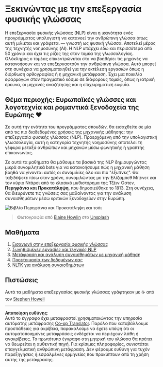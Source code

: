 <!--
CO_OP_TRANSLATOR_METADATA:
{
  "original_hash": "1eb379dc2d0c9940b320732d16083778",
  "translation_date": "2025-09-05T01:20:19+00:00",
  "source_file": "6-NLP/README.md",
  "language_code": "el"
}
-->
# Ξεκινώντας με την επεξεργασία φυσικής γλώσσας

Η επεξεργασία φυσικής γλώσσας (NLP) είναι η ικανότητα ενός προγράμματος υπολογιστή να κατανοεί την ανθρώπινη γλώσσα όπως αυτή μιλιέται και γράφεται — γνωστή ως φυσική γλώσσα. Αποτελεί μέρος της τεχνητής νοημοσύνης (AI). Η NLP υπάρχει εδώ και περισσότερα από 50 χρόνια και έχει τις ρίζες της στον τομέα της γλωσσολογίας. Ολόκληρος ο τομέας επικεντρώνεται στο να βοηθήσει τις μηχανές να κατανοήσουν και να επεξεργαστούν την ανθρώπινη γλώσσα. Αυτό μπορεί στη συνέχεια να χρησιμοποιηθεί για την εκτέλεση εργασιών όπως η διόρθωση ορθογραφίας ή η μηχανική μετάφραση. Έχει μια ποικιλία εφαρμογών στον πραγματικό κόσμο σε διάφορους τομείς, όπως η ιατρική έρευνα, οι μηχανές αναζήτησης και η επιχειρηματική ευφυΐα.

## Θέμα περιοχής: Ευρωπαϊκές γλώσσες και λογοτεχνία και ρομαντικά ξενοδοχεία της Ευρώπης ❤️

Σε αυτή την ενότητα του προγράμματος σπουδών, θα εισαχθείτε σε μία από τις πιο διαδεδομένες χρήσεις της μηχανικής μάθησης: την επεξεργασία φυσικής γλώσσας (NLP). Προερχόμενη από την υπολογιστική γλωσσολογία, αυτή η κατηγορία τεχνητής νοημοσύνης αποτελεί τη γέφυρα μεταξύ ανθρώπων και μηχανών μέσω φωνητικής ή γραπτής επικοινωνίας.

Σε αυτά τα μαθήματα θα μάθουμε τα βασικά της NLP δημιουργώντας μικρά συνομιλητικά bots για να κατανοήσουμε πώς η μηχανική μάθηση βοηθά να γίνονται αυτές οι συνομιλίες όλο και πιο "έξυπνες". Θα ταξιδέψετε πίσω στον χρόνο, συνομιλώντας με την Ελίζαμπεθ Μπένετ και τον κύριο Ντάρσι από το κλασικό μυθιστόρημα της Τζέιν Όστεν, **Περηφάνια και Προκατάληψη**, που δημοσιεύθηκε το 1813. Στη συνέχεια, θα διευρύνετε τις γνώσεις σας μαθαίνοντας για την ανάλυση συναισθημάτων μέσω κριτικών ξενοδοχείων στην Ευρώπη.

![Βιβλίο Περηφάνια και Προκατάληψη και τσάι](../../../6-NLP/images/p&p.jpg)
> Φωτογραφία από <a href="https://unsplash.com/@elaineh?utm_source=unsplash&utm_medium=referral&utm_content=creditCopyText">Elaine Howlin</a> στο <a href="https://unsplash.com/s/photos/pride-and-prejudice?utm_source=unsplash&utm_medium=referral&utm_content=creditCopyText">Unsplash</a>
  
## Μαθήματα

1. [Εισαγωγή στην επεξεργασία φυσικής γλώσσας](1-Introduction-to-NLP/README.md)
2. [Συνηθισμένες εργασίες και τεχνικές NLP](2-Tasks/README.md)
3. [Μετάφραση και ανάλυση συναισθημάτων με μηχανική μάθηση](3-Translation-Sentiment/README.md)
4. [Προετοιμασία των δεδομένων σας](4-Hotel-Reviews-1/README.md)
5. [NLTK για ανάλυση συναισθημάτων](5-Hotel-Reviews-2/README.md)

## Πιστώσεις 

Αυτά τα μαθήματα επεξεργασίας φυσικής γλώσσας γράφτηκαν με ☕ από τον [Stephen Howell](https://twitter.com/Howell_MSFT)

---

**Αποποίηση ευθύνης**:  
Αυτό το έγγραφο έχει μεταφραστεί χρησιμοποιώντας την υπηρεσία αυτόματης μετάφρασης [Co-op Translator](https://github.com/Azure/co-op-translator). Παρόλο που καταβάλλουμε προσπάθειες για ακρίβεια, παρακαλούμε να έχετε υπόψη ότι οι αυτοματοποιημένες μεταφράσεις ενδέχεται να περιέχουν λάθη ή ανακρίβειες. Το πρωτότυπο έγγραφο στη μητρική του γλώσσα θα πρέπει να θεωρείται η αυθεντική πηγή. Για κρίσιμες πληροφορίες, συνιστάται επαγγελματική ανθρώπινη μετάφραση. Δεν φέρουμε ευθύνη για τυχόν παρεξηγήσεις ή εσφαλμένες ερμηνείες που προκύπτουν από τη χρήση αυτής της μετάφρασης.